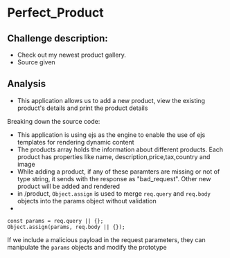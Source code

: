 # Perfect_Product

## Challenge description:
+ Check out my newest product gallery.
+ Source given

## Analysis
+ This application allows us to add a new product, view the existing product's details and print the product details

Breaking down the source code:
+ This application is using ejs as the engine to enable the use of ejs templates for rendering dynamic content
+ The products array holds the information about different products. Each product has properties like name, description,price,tax,country and image
+ While adding a product, if any of these paramters are missing or not of type string, it sends with the response as "bad_request". Other new product will be added and rendered
+ in /product, `Object.assign` is used to merge `req.query` and `req.body` objects into the params object without validation
+ 
```
const params = req.query || {};
Object.assign(params, req.body || {});
```
If we include a malicious payload in the request parameters, they can manipulate the `params` objects and modify the prototype

